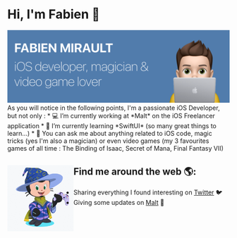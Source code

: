 # Hi, I'm Fabien 👋

<img src="https://raw.githubusercontent.com/fmirault/fmirault/main/header-image-cropped.png" alt="banner that says Fabien Mirault - iOS developer, magician and video game lover">
As you will notice in the following points, I'm a passionate iOS Developer, but not only :
* 💻️ I’m currently working at *Malt* on the iOS Freelancer application
* 🌱 I’m currently learning *SwiftUI* (so many great things to learn...)
* 💬 You can ask me about anything related to iOS code, magic tricks (yes I'm also a magician) or even video games (my 3 favourites games of all time : The Binding of Isaac, Secret of Mana, Final Fantasy VII)

## Find me around the web 🌎: <a href="https://fabienmirault.fr"><img align="left" width="150" height="150" src="https://github.com/fmirault/fmirault/blob/main/passions.gif?raw=true"></a>
* Sharing everything I found interesting on <a href="https://twitter.com/magici1">Twitter</a> 🐦️
* Giving some updates on <a href="https://www.malt.fr/profile/fabienmirault/">Malt</a> 💼
